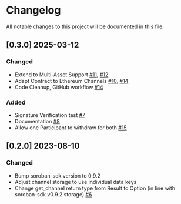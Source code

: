 # Changelog
All notable changes to this project will be documented in this file.

## [0.3.0] 2025-03-12
### Changed
* Extend to Multi-Asset Support [#11], [#12]
* Adapt Contract to Ethereum Channels [#10], [#14]
* Code Cleanup, GitHub workflow [#14]

### Added
* Signature Verification test [#7]
* Documentation [#8]
* Allow one Participant to withdraw for both [#15]

[#7]:(https://github.com/perun-network/perun-soroban-contract/pull/7)
[#8]:(https://github.com/perun-network/perun-soroban-contract/pull/8)
[#10]:(https://github.com/perun-network/perun-soroban-contract/pull/10)
[#11]:(https://github.com/perun-network/perun-soroban-contract/pull/11)
[#12]:(https://github.com/perun-network/perun-soroban-contract/pull/12)
[#14]:(https://github.com/perun-network/perun-soroban-contract/pull/12)
[#15]:(https://github.com/perun-network/perun-soroban-contract/pull/15)

## [0.2.0] 2023-08-10
### Changed
* Bump soroban-sdk version to 0.9.2
* Adjust channel storage to use individual data keys
* Change get_channel return type from Result to Option (in line with soroban-sdk v0.9.2 storage) [#6]

[#6]: (https://github.com/perun-network/perun-soroban-contract/pull/6)